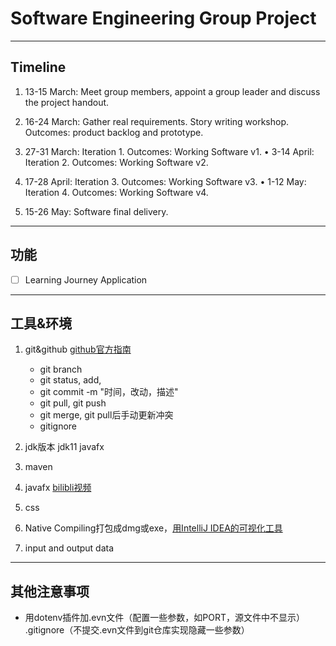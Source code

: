# Software Engineering Group Project

------

## Timeline

1. 13-15 March: Meet group members, appoint a group leader and discuss the  project handout.

2. 16-24 March: Gather real requirements. Story writing workshop. Outcomes:  product backlog and prototype.

3. 27-31 March: Iteration 1. Outcomes: Working Software v1. • 3-14 April: Iteration 2. Outcomes: Working Software v2.

4. 17-28 April: Iteration 3. Outcomes: Working Software v3. • 1-12 May: Iteration 4. Outcomes: Working Software v4.

5. 15-26 May: Software final delivery.

   

------

## 功能

- [ ] Learning Journey Application

  

------

## 工具&环境

1. git&github <u>github官方指南</u>  
   - git branch
   - git status, add, 
   - git commit -m "时间，改动，描述"
   - git pull, git push  
   - git merge, git pull后手动更新冲突
   - gitignore  
   
2. jdk版本 jdk11 javafx  
3. maven
4. javafx <u>bilibli视频</u>
5. css
6. Native Compiling打包成dmg或exe，<u>用IntelliJ IDEA的可视化工具</u>
7. input and output data 



------

## 其他注意事项

- 用dotenv插件加.evn文件（配置一些参数，如PORT，源文件中不显示） .gitignore（不提交.evn文件到git仓库实现隐藏一些参数）
